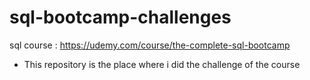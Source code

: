 # sql-bootcamp-challenges
sql course : https://udemy.com/course/the-complete-sql-bootcamp
- This repository is the place where i did the challenge of the course
